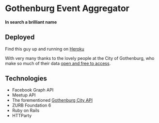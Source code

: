 # Gothenburg Event Aggregator
#### In search a brilliant name

## Deployed
Find this guy up and running on [Heroku](http://apimachine.herokuapp.com/)

With very many thanks to the lovely people at the City of Gothenburg, who make so much of their data [open and free to access](https://catalog.goteborg.se/portal/#view=public&resource=https://catalog.goteborg.se/store/6/resource/10).

## Technologies
- Facebook Graph API
- Meetup API
- The forementioned [Gothenburg City API](http://data.goteborg.se/)
- ZURB Foundation 6
- Ruby on Rails
- HTTParty
